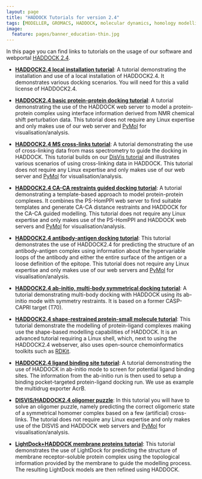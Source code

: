 ```yaml
---
layout: page
title: "HADDOCK Tutorials for version 2.4"
tags: [MODELLER, GROMACS, HADDOCK, molecular dynamics, homology modelling, docking, p53, MDM2]
image:
  feature: pages/banner_education-thin.jpg
---
```

In this page you can find links to tutorials on the usage of our software and webportal [HADDOCK 2.4](https://wenmr.science.uu.nl/haddock2.4/).

* [**HADDOCK2.4 local installation tutorial**](/education/HADDOCK24/HADDOCK24-local-tutorial):
  A tutorial demonstrating the installation and use of a local installation of HADDOCK2.4. It demonstrates various docking scenarios.
  You will need for this a valid license of HADDOCK2.4.

* [**HADDOCK2.4 basic protein-protein docking tutorial**](/education/HADDOCK24/HADDOCK24-protein-protein-basic):
  A tutorial demonstrating the use of the HADDOCK web server to model a protein-protein complex using interface information derived from NMR chemical shift perturbation data.
  This tutorial does not require any Linux expertise and only makes use of our web server and [PyMol](https://www.pymol.org) for visualisation/analysis.

* [**HADDOCK2.4 MS cross-links tutorial**](/education/HADDOCK24/HADDOCK24-Xlinks):
  A tutorial demonstrating the use of cross-linking data from mass spectrometry to guide the docking in HADDOCK.
  This tutorial builds on our [DisVis tutorial](/education/Others/disvis-webserver/) and illustrates various scenarios of using
  cross-linking data in HADDOCK.
  This tutorial does not require any Linux expertise and only makes use of our web server and [PyMol](https://www.pymol.org) for visualisation/analysis.

* [**HADDOCK2.4 CA-CA restraints guided docking tutorial**](/education/HADDOCK24/HADDOCK24-CACA-guided):
  A tutorial demonstrating a template-based approach to model protein-protein complexes. It combines the PS-HomPPI web server to find suitable templates and generate CA-CA distance restraints and HADDOCK for the CA-CA guided modelling.
  This tutorial does not require any Linux expertise and only makes use of the PS-HomPPI and HADDOCK web servers and [PyMol](https://www.pymol.org) for visualisation/analysis.

* [**HADDOCK2.4 antibody-antigen docking tutorial**](/education/HADDOCK24/HADDOCK24-antibody-antigen):
  This tutorial demonstrates the use of HADDOCK2.4 for predicting the structure of an antibody-antigen complex using information 
  about the hypervariable loops of the antibody and either the entire surface of the antigen or a loose definition of the epitope.
  This tutorial does not require any Linux expertise and only makes use of our web servers and [PyMol](https://www.pymol.org) for visualisation/analysis.

* [**HADDOCK2.4 ab-initio, multi-body symmetrical docking tutorial**](/education/HADDOCK24/HADDOCK24-CASP-CAPRI-T70):
  A tutorial demonstrating multi-body docking with HADDOCK using its ab-initio mode with symmetry restraints.
  It is based on a former CASP-CAPRI target (T70).

* [**HADDOCK2.4 shape-restrained protein-small molecule tutorial**](/education/HADDOCK24/shape-small-molecule):
  This tutorial demonstrate the modelling of protein-ligand complexes making use the shape-based modelling capabilities of HADDOCK.
  It is an advanced tutorial requiring a Linux shell, which, next to using the HADDOCK2.4 webserver, also uses open-source chemoinformatics
  toolkits such as [RDKit](https://www.rdkit.org/).
  
* [**HADDOCK2.4 ligand binding site tutorial**](/education/HADDOCK24/HADDOCK24-binding-sites):
  A tutorial demonstrating the use of HADDOCK in ab-initio mode to screen for potential ligand binding sites.
  The information from the ab-initio run is then used to setup a binding pocket-targeted protein-ligand docking run.
  We use as example the multidrug exporter AcrB.

* [**DISVIS/HADDOCK2.4 oligomer puzzle**](/education/HADDOCK24/XL-MS-oligomer):
  In this tutorial you will have to solve an oligomer puzzle, namely predicting the correct oligomeric state
  of a symmetrical homomer complex based on a few (artificial) cross-links.
  The tutorial does not require any Linux expertise and only makes use of the DISVIS and HADDOCK web servers and [PyMol](https://www.pymol.org) for visualisation/analysis.

* [**LightDock+HADDOCK membrane proteins tutorial**](/education/HADDOCK24/LightDock-membrane-proteins):
  This tutorial demonstrates the use of LightDock for predicting the structure of membrane receptor–soluble protein complex using the topological information 
  provided by the membrane to guide the modelling process. The resulting LightDock models are then refined using HADDOCK.
